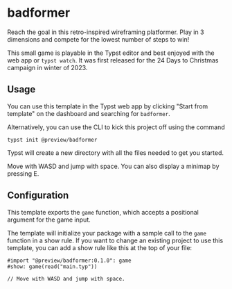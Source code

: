 # badformer
Reach the goal in this retro-inspired wireframing platformer. Play in 3
dimensions and compete for the lowest number of steps to win!

This small game is playable in the Typst editor and best enjoyed with the web
app or `typst watch`. It was first released for the 24 Days to Christmas
campaign in winter of 2023.

## Usage

You can use this template in the Typst web app by clicking "Start from template"
on the dashboard and searching for `badformer`.

Alternatively, you can use the CLI to kick this project off using the command
```
typst init @preview/badformer
```

Typst will create a new directory with all the files needed to get you started.

Move with WASD and jump with space. You can also display a minimap by pressing
E.

## Configuration
This template exports the `game` function, which accepts a positional argument
for the game input.

The template will initialize your package with a sample call to the `game`
function in a show rule. If you want to change an existing project to use this
template, you can add a show rule like this at the top of your file:

```typ
#import "@preview/badformer:0.1.0": game
#show: game(read("main.typ"))

// Move with WASD and jump with space.
```
